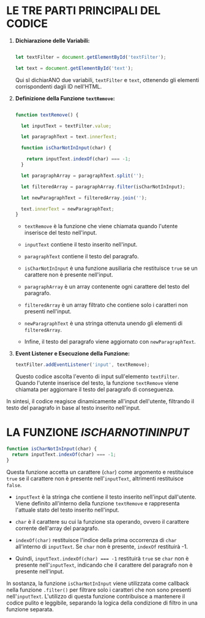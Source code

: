 # LE TRE PARTI PRINCIPALI DEL CODICE


1. **Dichiarazione delle Variabili:**
   ```javascript

   let textFilter = document.getElementById('textFilter');

   let text = document.getElementById('text');
   ```
   Qui sI dichiarANO due variabili, `textFilter` e `text`, ottenendo gli elementi corrispondenti dagli ID nell'HTML.

2. **Definizione della Funzione `textRemove`:**
   ```javascript

   function textRemove() {

     let inputText = textFilter.value;

     let paragraphText = text.innerText;

     function isCharNotInInput(char) {

       return inputText.indexOf(char) === -1;
     }

     let paragraphArray = paragraphText.split('');

     let filteredArray = paragraphArray.filter(isCharNotInInput);

     let newParagraphText = filteredArray.join('');

     text.innerText = newParagraphText;
   }
   ```
   - `textRemove` è la funzione che viene chiamata quando l'utente inserisce del testo nell'input.

   - `inputText` contiene il testo inserito nell'input.

   - `paragraphText` contiene il testo del paragrafo.

   - `isCharNotInInput` è una funzione ausiliaria che restituisce `true` se un carattere non è presente nell'input.

   - `paragraphArray` è un array contenente ogni carattere del testo del paragrafo.

   - `filteredArray` è un array filtrato che contiene solo i caratteri non presenti nell'input.

   - `newParagraphText` è una stringa ottenuta unendo gli elementi di `filteredArray`.

   - Infine, il testo del paragrafo viene aggiornato con `newParagraphText`.

3. **Event Listener e Esecuzione della Funzione:**
   ```javascript
   textFilter.addEventListener('input', textRemove);
   ```
   Questo codice ascolta l'evento di input sull'elemento `textFilter`. Quando l'utente inserisce del testo, la funzione `textRemove` viene chiamata per aggiornare il testo del paragrafo di conseguenza.

In sintesi, il codice reagisce dinamicamente all'input dell'utente, filtrando il testo del paragrafo in base al testo inserito nell'input.

# LA FUNZIONE *ISCHARNOTININPUT*


```javascript
function isCharNotInInput(char) {
  return inputText.indexOf(char) === -1;
}
```

Questa funzione accetta un carattere (`char`) come argomento e restituisce `true` se il carattere non è presente nell'`inputText`, altrimenti restituisce `false`.

- `inputText` è la stringa che contiene il testo inserito nell'input dall'utente. Viene definito all'interno della funzione `textRemove` e rappresenta l'attuale stato del testo inserito nell'input.

- `char` è il carattere su cui la funzione sta operando, ovvero il carattere corrente dell'array del paragrafo.

- `indexOf(char)` restituisce l'indice della prima occorrenza di `char` all'interno di `inputText`. Se `char` non è presente, `indexOf` restituirà -1.

- Quindi, `inputText.indexOf(char) === -1` restituirà `true` se `char` non è presente nell'`inputText`, indicando che il carattere del paragrafo non è presente nell'input.

In sostanza, la funzione `isCharNotInInput` viene utilizzata come callback nella funzione `.filter()` per filtrare solo i caratteri che non sono presenti nell'`inputText`. L'utilizzo di questa funzione contribuisce a mantenere il codice pulito e leggibile, separando la logica della condizione di filtro in una funzione separata.